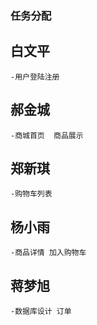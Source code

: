 ### 任务分配

## 白文平
    -用户登陆注册
## 郝金城
    -商城首页  商品展示
## 郑新琪
    -购物车列表
## 杨小雨
    -商品详情 加入购物车
## 蒋梦旭 
    -数据库设计 订单